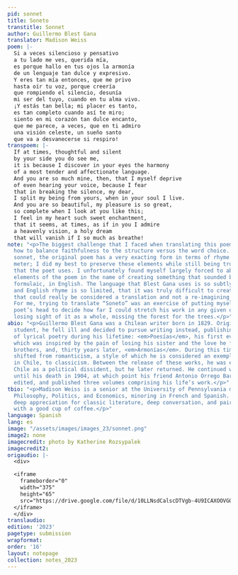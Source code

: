 ```yaml
---
pid: sonnet
title: Soneto
transtitle: Sonnet
author: Guillermo Blest Gana
translator: Madison Weiss
poem: |-
  Si a veces silencioso y pensativo
  a tu lado me ves, querida mía,
  es porque hallo en tus ojos la armonía
  de un lenguaje tan dulce y expresivo.
  Y eres tan mía entonces, que me privo
  hasta oír tu voz, porque creería
  que rompiendo el silencio, desunía
  mi ser del tuyo, cuando en tu alma vivo.
  ¡Y estás tan bella; mi placer es tanto,
  es tan completo cuando así te miro;
  siento en mi corazón tan dulce encanto,
  que me parece, a veces, que en ti admiro
  una visión celeste, un sueño santo
  que va a desvanecerse si respiro!
transpoem: |-
  If at times, thoughtful and silent
  by your side you do see me,
  it is because I discover in your eyes the harmony
  of a most tender and affectionate language.
  And you are so much mine, then, that I myself deprive
  of even hearing your voice, because I fear
  that in breaking the silence, my dear,
  I split my being from yours, when in your soul I live.
  And you are so beautiful, my pleasure is so great,
  so complete when I look at you like this;
  I feel in my heart such sweet enchantment,
  that it seems, at times, as if in you I admire
  a heavenly vision, a holy dream
  that will vanish if I so much as breathe!
note: "<p>The biggest challenge that I faced when translating this poem was deciding
  how to balance faithfulness to the structure versus the word choice. As a petrarchan
  sonnet, the original poem has a very exacting form in terms of rhyme scheme and
  meter; I did my best to preserve these elements while still being true to the language
  that the poet uses. I unfortunately found myself largely forced to abandon the technical
  elements of the poem in the name of creating something that sounded beautiful, not
  formulaic, in English. The language that Blest Gana uses is so subtly evocative,
  and English rhyme is so limited, that it was truly difficult to create a translation
  that could really be considered a translation and not a re-imagining or rewriting.
  For me, trying to translate “Soneto” was an exercise of putting myself into the
  poet’s head to decide how far I could stretch his work in any given direction without
  losing sight of it as a whole, missing the forest for the trees.</p>"
abio: "<p>Guillermo Blest Gana was a Chilean writer born in 1829. Originally a law
  student, he fell ill and decided to pursue writing instead, publishing two works
  of lyrical poetry during his lifetime: <em>Poesías</em>, his first ever publication,
  which was inspired by the pain of losing his sister and the love he felt for his
  brothers, and, thirty years later, <em>Armonías</em>. During this time, his poetry
  shifted from romanticism, a style of which he is considered an exemplary author
  in Chile, to classicism. Between the release of these works, he was exiled from
  Chile as a political dissident, but he later returned. He continued writing in Santiago
  until his death in 1904, at which point his friend Antonio Orrego Barros assembled,
  edited, and published three volumes comprising his life’s work.</p>"
tbio: "<p>Madison Weiss is a senior at the University of Pennsylvania majoring in
  Philosophy, Politics, and Economics, minoring in French and Spanish. They hold a
  deep appreciation for classic literature, deep conversation, and pairing either
  with a good cup of coffee.</p>"
language: Spanish
lang: es
image: "/assets/images/images_23/sonnet.png"
image2: none
imagecredit: photo by Katherine Rozsypalek
imagecredit2: 
origaudio: |-
  <div>

  <iframe
    frameborder="0"
    width="375"
    height="65"
    src="https://drive.google.com/file/d/10LLNsdCalscDTVgb-4U9ICAXOOVGO_PC/preview">
  </iframe>
  </div>
translaudio: 
edition: '2023'
pagetype: submission
wrapformat: 
order: '16'
layout: notepage
collection: notes_2023
---
```

